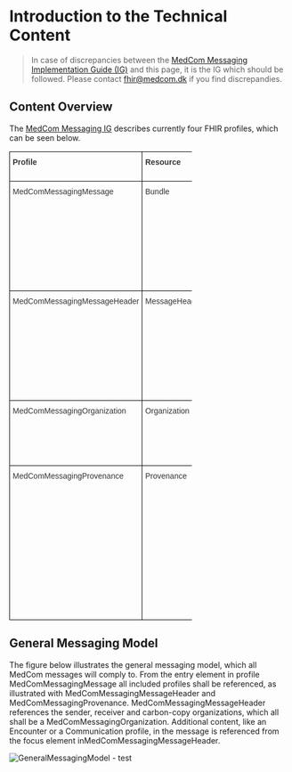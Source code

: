 # Introduction to the Technical Content

> In case of discrepancies between the <a href="https://build.fhir.org/ig/medcomdk/dk-medcom-messaging/" target="_blank">MedCom Messaging Implementation Guide (IG)</a>
 and this page, it is the IG which should be followed. Please contact <fhir@medcom.dk> if you find discrepandies.

## Content Overview

The <a href="https://build.fhir.org/ig/medcomdk/dk-medcom-messaging/" target="_blank">MedCom Messaging IG</a> describes currently four FHIR profiles, which can be seen below. 

<style type="text/css">
.tg  {border-collapse:collapse;border-spacing:0;max-width:65%;}
.tg td{border-color:black;border-style:solid;border-width:1px;font-family:Arial, sans-serif;font-size:14px;
  overflow:hidden;padding:10px 5px;word-break:normal;}
.tg th{border-color:black;border-style:solid;border-width:1px;font-family:Arial, sans-serif;font-size:14px;
  font-weight:normal;overflow:hidden;padding:10px 5px;word-break:normal;}
.tg .tg-uaof{color:#343434;font-weight:bold;text-align:left;vertical-align:top}
.tg .tg-ne9s{color:#343434;text-align:left;vertical-align:top}
</style>
<table class="tg">
<thead>
  <tr>
    <th class="tg-uaof">Profile</th>
    <th class="tg-uaof">Resource</th>
    <th class="tg-uaof">Describtion</th>
    <th class="tg-uaof">MustSupport elements</th>
  </tr>
</thead>
<tbody>
  <tr>
    <td class="tg-ne9s">MedComMessagingMessage</td>
    <td class="tg-ne9s">Bundle</td>
    <td class="tg-ne9s">Acts as a container for the content of the message. The type of the Bundle shall always be 'message'.</td>
    <td class="tg-ne9s">Message id<br>Timestamp<br>Reference to all included profiles</td>
  </tr>
  <tr>
    <td class="tg-ne9s">MedComMessagingMessageHeader</td>
    <td class="tg-ne9s">MessageHeader</td>
    <td class="tg-ne9s">Shall always be the first referenced profile, when the type of the Bundle is 'message'.</td>
    <td class="tg-ne9s">MessagHeader id<br>Type of message<br>Sender Organization<br>Receiver Organization<br>Carbon Copy<br>Receiver of the receipt</td>
  </tr>
  <tr>
    <td class="tg-ne9s">MedComMessagingOrganization</td>
    <td class="tg-ne9s">Organization</td>
    <td class="tg-ne9s">Information usefull to identify a messaging organization</td>
    <td class="tg-ne9s">Identifier (SOR-id)<br>Identifier (EAN/GLN-number)<br>Name</td>
  </tr>
  <tr>
    <td class="tg-ne9s">MedComMessagingProvenance</td>
    <td class="tg-ne9s">Provenance</td>
    <td class="tg-ne9s">Information about the activity of the current message and which organization has triggered the message. Further it describes the history of message activities.</td>
    <td class="tg-ne9s">Targets the MessageHeader<br>Timestamps<br>Activity of the message<br>Sender organization<br>If the message is a response to a previuos message</td>
  </tr>
</tbody>
</table>

## General Messaging Model

The figure below illustrates the general messaging model, which all MedCom messages will comply to. From the entry element in profile MedComMessagingMessage all included profiles shall be referenced, as illustrated with MedComMessagingMessageHeader and MedComMessagingProvenance. MedComMessagingMessageHeader references the sender, receiver and carbon-copy organizations, which all shall be a MedComMessagingOrganization. Additional content, like an Encounter or a Communication profile, in the message is referenced from the focus element inMedComMessagingMessageHeader.

![GeneralMessagingModel - test](./images/MessagingModel.png) 